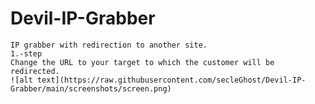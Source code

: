 # Devil-IP-Grabber
	IP grabber with redirection to another site.							
	1.-step
	Change the URL to your target to which the customer will be redirected.
	![alt text](https://raw.githubusercontent.com/secleGhost/Devil-IP-Grabber/main/screenshots/screen.png)

	
